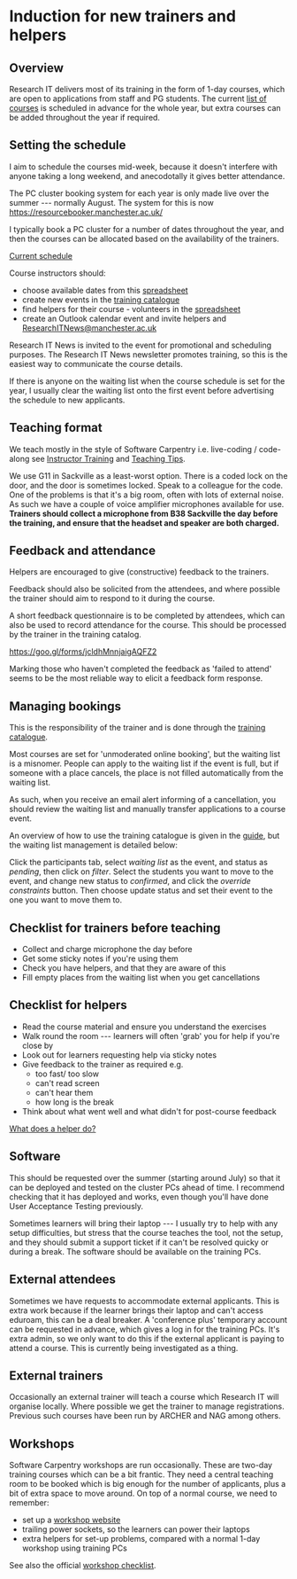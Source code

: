 # Induction for new trainers and helpers

## Overview
Research IT delivers most of its training in the form of 1-day courses,
which are open to applications from staff and PG students.
The current [list of courses][schedule] is scheduled in advance for the whole year,
but extra courses can be added throughout the year if required.

## Setting the schedule
I aim to schedule the courses mid-week, because it doesn't interfere with anyone
taking a long weekend, and anecodotally it gives better attendance.

The PC cluster booking system for each year is only made live
over the summer --- normally August.
The system for this is now https://resourcebooker.manchester.ac.uk/

I typically book a PC cluster for a number of dates throughout the year,
and then the courses can be allocated based on the availability of the trainers.

[Current schedule][schedule]

Course instructors should:
- choose available dates from this [spreadsheet]
- create new events in the [training catalogue]
- find helpers for their course - volunteers in the [spreadsheet]
- create an Outlook calendar event and invite helpers and
  ResearchITNews@manchester.ac.uk

Research IT News is invited to the event for promotional and scheduling purposes.
The Research IT News newsletter promotes training, so this is the easiest way to
communicate the course details.

If there is anyone on the waiting list when the course schedule is set for the year,
I usually clear the waiting list onto the first event before advertising the schedule
to new applicants.

## Teaching format
We teach mostly in the style of Software Carpentry i.e. live-coding / code-along
see [Instructor Training] and [Teaching Tips].

We use G11 in Sackville as a least-worst option. There is a coded lock on the door,
and the door is sometimes locked. Speak to a colleague for the code.
One of the problems is that it's a big room, often with lots of external noise.
As such we have a couple of voice amplifier microphones available for use.
**Trainers should collect a microphone from B38 Sackville the day before the training,
and ensure that the headset and speaker are both charged.**

## Feedback and attendance
Helpers are encouraged to give (constructive) feedback to the trainers.

Feedback should also be solicited from the attendees,
and where possible the trainer should aim to respond to it during the course.

A short feedback questionnaire is to be completed by attendees,
which can also be used to record attendance for the course.
This should be processed by the trainer in the training catalog.

https://goo.gl/forms/jcldhMnnjaigAQFZ2

Marking those who haven't completed the feedback as 'failed to attend' seems to
be the most reliable way to elicit a feedback form response.

## Managing bookings
This is the responsibility of the trainer and is done through the [training catalogue].

Most courses are set for 'unmoderated online booking', but the waiting list is a misnomer.
People can apply to the waiting list if the event is full, but if someone with a
place cancels, the place is not filled automatically from the waiting list.

As such, when you receive an email alert informing of a cancellation, you should
review the waiting list and manually transfer applications to a course event.

An overview of how to use the training catalogue is given in the [guide],
but the waiting list management is detailed below:

Click the participants tab, select *waiting list* as the event,
and status as *pending*, then click on *filter*.
Select the students you want to move to the event,
and change new status to *confirmed*, and click the *override constraints*
button.
Then choose update status and set their event to the one you
want to move them to.

## Checklist for trainers before teaching
- Collect and charge microphone the day before
- Get some sticky notes if you're using them
- Check you have helpers, and that they are aware of this
- Fill empty places from the waiting list when you get cancellations

## Checklist for helpers
- Read the course material and ensure you understand the exercises
- Walk round the room --- learners will often 'grab' you for help if you're close by
- Look out for learners requesting help via sticky notes
- Give feedback to the trainer as required e.g.
	- too fast/ too slow
	- can't read screen
	- can't hear them
	- how long is the break
- Think about what went well and what didn't for post-course feedback

[What does a helper do?](https://software-carpentry.org/blog/2017/07/helper.html)

## Software
This should be requested over the summer (starting around July) so that it can be deployed
and tested on the cluster PCs ahead of time.
I recommend checking that it has deployed and works, even though you'll have done
User Acceptance Testing previously.

Sometimes learners will bring their laptop --- I usually try to help with any setup
difficulties, but stress that the course teaches the tool, not the setup, and they should
submit a support ticket if it can't be resolved quicky or during a break.
The software should be available on the training PCs.

## External attendees
Sometimes we have requests to accommodate external applicants.
This is extra work because if the learner brings their laptop and can't access eduroam,
this can be a deal breaker.
A 'conference plus' temporary account can be requested in advance, which gives a log in
for the training PCs. It's extra admin, so we only want to do this if the external applicant
is paying to attend a course. This is currently being investigated as a thing.

## External trainers
Occasionally an external trainer will teach a course which Research IT will organise locally.
Where possible we get the trainer to manage registrations. Previous such courses have been
run by ARCHER and NAG among others.

## Workshops
Software Carpentry workshops are run occasionally. These are two-day training courses which can
be a bit frantic. They need a central teaching room to be booked which is big enough for the number
of applicants, plus a bit of extra space to move around.
On top of a normal course, we need to remember:

- set up a [workshop website](https://github.com/carpentries/workshop-template)
- trailing power sockets, so the learners can power their laptops
- extra helpers for set-up problems, compared with a normal 1-day workshop using training PCs

See also the official [workshop checklist].

[Teaching Tips]: https://software-carpentry.org/blog/2015/03/teaching-tips.html
[Instructor Training]: http://carpentries.github.io/instructor-training/
[guide]: Training-Catalogue_Online-Booking-and-Search-Facility-v4.pdf
[schedule]: https://www.staffnet.manchester.ac.uk/staff-learning-and-development/learning-pathways/professional-and-technical-development/it-skills/research-computing/research-courses/
[training catalogue]: http://app.manchester.ac.uk/training/default.aspx
[workshop checklist]: https://docs.carpentries.org/topic_folders/hosts_instructors/hosts_instructors_checklist.html
[spreadsheet]: https://docs.google.com/spreadsheets/d/1t145FFVd1_oQkOGHIz_YjbxO_9cH0YFZHIw4v4P9NAc/edit?usp=sharing
